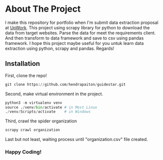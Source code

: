 # About The Project

I make this repository for portfolio when I'm submit data extraction proposal at [UpWork](https://www.upwork.com/jobs/~01cefd390e2a25fcf2). This project using scrapy library for python to download the data from target websites. Parse the data for meet the requirements client. And then transform to data framework and save to csv using pandas framework. I hope this project maybe useful for you untuk learn data extraction using python, scrapy and pandas. Regards!



## Installation

First, clone the repo!
```python
git clone https://github.com/hendrapaiton/guidestar.git
```

Second, make virtual environment in the project.
```python
python3 -m virtualenv venv
source ./venv/bin/activate # in Most Linux
./venv/Scripts/activate    # in Windows
```

Third, crawl the spider organization
```python
scrapy crawl organization
```

Last but not least, waiting process until "organization.csv" file created.


### Happy Coding!
